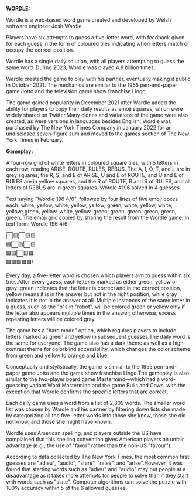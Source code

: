 **WORDLE:**

Wordle is a web-based word game created and developed by Welsh software engineer Josh Wardle. 

Players have six attempts to guess a five-letter word, with feedback given for each guess in the form of coloured tiles indicating when letters match or occupy the correct position. 

Wordle has a single daily solution, with all players attempting to guess the same word. During 2023, Wordle was played 4.8 billion times.

Wardle created the game to play with his partner, eventually making it public in October 2021. The mechanics are similar to the 1955 pen-and-paper game Jotto and the television game show franchise Lingo. 

The game gained popularity in December 2021 after Wardle added the ability for players to copy their daily results as emoji squares, which were widely shared on Twitter.Many clones and variations of the game were also created, as were versions in languages besides English. Wordle was purchased by The New York Times Company in January 2022 for an undisclosed seven-figure sum and moved to the games section of The New York Times in February.

**Gameplay:**

A four-row grid of white letters in coloured square tiles, with 5 letters in each row, reading ARISE, ROUTE, RULES, REBUS. 
The A, I, O, T, and L are in grey squares; the R, S, and E of ARISE, U and E of ROUTE, and U and E of RULES are in yellow squares, and the R of ROUTE, R and S of RULES, and all letters of REBUS are in green squares. Wordle #196 solved in 4 guesses.

Text saying "Wordle 196 4/6", followed by four lines of five emoji boxes each: white, yellow, white, yellow, yellow; green, white, yellow, white, yellow; green, yellow, white, yellow, green; green, green, green, green, green.
The emoji grid copied by sharing the result from the Wordle game. In text form:
Wordle 196 4/6

⬜️🟨⬜️🟨🟨\
🟩⬜️🟨⬜️🟨\
🟩🟨⬜️🟨🟩\
🟩🟩🟩🟩🟩\

Every day, a five-letter word is chosen which players aim to guess within six tries.After every guess, each letter is marked as either green, yellow or gray: green indicates that the letter is correct and in the correct position, yellow means it is in the answer but not in the right position, while gray indicates it is not in the answer at all.
Multiple instances of the same letter in a guess, such as the "o"s in "robot", will be colored green or yellow only if the letter also appears multiple times in the answer; otherwise, excess repeating letters will be colored gray.

The game has a "hard mode" option, which requires players to include letters marked as green and yellow in subsequent guesses.The daily word is the same for everyone.
The game also has a dark theme as well as a high-contrast theme for colorblind accessibility, which changes the color scheme from green and yellow to orange and blue.

Conceptually and stylistically, the game is similar to the 1955 pen-and-paper game Jotto and the game show franchise Lingo.The gameplay is also similar to the two-player board game Mastermind—which had a word-guessing variant Word Mastermind and the game Bulls and Cows, with the exception that Wordle confirms the specific letters that are correct.

Each daily game uses a word from a list of 2,309 words. The smaller word list was chosen by Wardle and his partner by filtering down lists she made by categorizing all the five-letter words into those she knew, those she did not know, and those she might have known.

Wordle uses American spelling, and players outside the US have complained that this spelling convention gives American players an unfair advantage (e.g., the use of "favor" rather than the non-US "favour").

According to data collected by The New York Times, the most common first guesses are "adieu", "audio", "stare", "raise", and "arise".However, it was found that starting words such as "adieu" and "audio" may put people at a disadvantage as it takes more attempts for people to solve than if they start with words such as "slate". Computer algorithms can solve the puzzle with 100% accuracy within 5 of the 6 allowed guesses.
